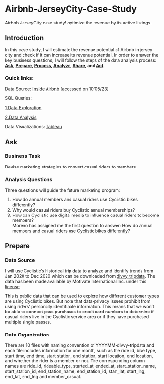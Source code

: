 # Airbnb-JerseyCity-Case-Study
Airbnb JerseyCity case study! optimize the revenue by its active listings. 

## Introduction
In this case study, I will estimate the revenue potential of Airbnb in jersey city and check if it can increase its revenue potential. In order to answer the key business questions, I will follow the steps of the data analysis process: __[Ask](https://github.com/Raksha-17/Airbnb-JerseyCity-Case-Study/blob/main/README.md#ask), [Prepare](https://github.com/Raksha-17/Airbnb-JerseyCity-Case-Study/blob/main/README.md#prepare), [Process](https://github.com/Raksha-17/Airbnb-JerseyCity-Case-Study/blob/main/README.md#process), [Analyze](https://github.com/Raksha-17/Airbnb-JerseyCity-Case-Study/blob/main/README.md#analyze-and-share), [Share](https://github.com/Raksha-17/Airbnb-JerseyCity-Case-Study/blob/main/README.md#analyze-and-share), and [Act](https://github.com/Raksha-17/Airbnb-JerseyCity-Case-Study/blob/main/README.md#act)__.

### Quick links:
Data Source: [Inside Airbnb](http://insideairbnb.com/get-the-data) [accessed on 10/05/23]  

SQL Queries:  

[1.Data Exploration](https://github.com/Raksha-17/Airbnb-JerseyCity-Case-Study/blob/main/1.%20Data%20Exploration.sql)  

[2.Data Analysis](https://github.com/Raksha-17/Airbnb-JerseyCity-Case-Study/blob/main/2.%20Data%20Analysis.sql)  
  
Data Visualizations: [Tableau](https://public.tableau.com/app/profile/raksha.kandasamy.chandramohan/viz/JerseyCityAirbnb_16972383746030/Dashboard1#1)  

## Ask
### Business Task
Devise marketing strategies to convert casual riders to members.
### Analysis Questions
Three questions will guide the future marketing program:  
1. How do annual members and casual riders use Cyclistic bikes differently?  
2. Why would casual riders buy Cyclistic annual memberships?  
3. How can Cyclistic use digital media to influence casual riders to become members?  
Moreno has assigned me the first question to answer: How do annual members and casual riders use Cyclistic bikes differently?
## Prepare
### Data Source
I will use Cyclistic’s historical trip data to analyze and identify trends from Jan 2020 to Dec 2020 which can be downloaded from [divvy_tripdata](https://divvy-tripdata.s3.amazonaws.com/index.html). The data has been made available by Motivate International Inc. under this [license](https://www.divvybikes.com/data-license-agreement).  
  
This is public data that can be used to explore how different customer types are using Cyclistic bikes. But note that data-privacy issues prohibit from using riders’ personally identifiable information. This means that we won’t be able to connect pass purchases to credit card numbers to determine if casual riders live in the Cyclistic service area or if they have purchased multiple single passes.
### Data Organization
There are 10 files with naming convention of YYYYMM-divvy-tripdata and each file includes information for one month, such as the ride id, bike type, start time, end time, start station, end station, start location, end location, and whether the rider is a member or not. The corresponding column names are ride_id, rideable_type, started_at, ended_at, start_station_name, start_station_id, end_station_name, end_station_id, start_lat, start_lng, end_lat, end_lng and member_casual.

